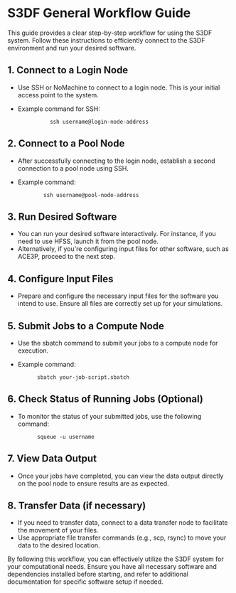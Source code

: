 # S3DF General Workflow Guide

This guide provides a clear step-by-step workflow for using the S3DF system. Follow these instructions to efficiently connect to the S3DF environment and run your desired software.

## 1. Connect to a Login Node

- Use SSH or NoMachine to connect to a login node. This is your initial access point to the system.
- Example command for SSH:

                ssh username@login-node-address

## 2. Connect to a Pool Node

- After successfully connecting to the login node, establish a second connection to a pool node using SSH.
- Example command:

              ssh username@pool-node-address

## 3. Run Desired Software

- You can run your desired software interactively. For instance, if you need to use HFSS, launch it from the pool node.
- Alternatively, if you're configuring input files for other software, such as ACE3P, proceed to the next step.

## 4. Configure Input Files

- Prepare and configure the necessary input files for the software you intend to use. Ensure all files are correctly set up for your simulations.

## 5. Submit Jobs to a Compute Node

- Use the sbatch command to submit your jobs to a compute node for execution.
- Example command:

            sbatch your-job-script.sbatch

## 6. Check Status of Running Jobs (Optional)

- To monitor the status of your submitted jobs, use the following command:
  
            squeue -u username

## 7. View Data Output

 - Once your jobs have completed, you can view the data output directly on the pool node to ensure results are as expected.

## 8. Transfer Data (if necessary)

- If you need to transfer data, connect to a data transfer node to facilitate the movement of your files.
- Use appropriate file transfer commands (e.g., scp, rsync) to move your data to the desired location.


By following this workflow, you can effectively utilize the S3DF system for your computational needs. 
Ensure you have all necessary software and dependencies installed before starting, 
and refer to additional documentation for specific software setup if needed.
